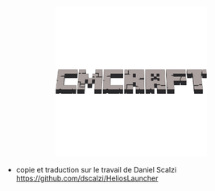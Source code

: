 <p align="center"><img src="./app/assets/images/SealCircle.png" width="300px" height="300px" alt="aventium softworks"></p>

- copie et traduction sur le travail de Daniel Scalzi https://github.com/dscalzi/HeliosLauncher
